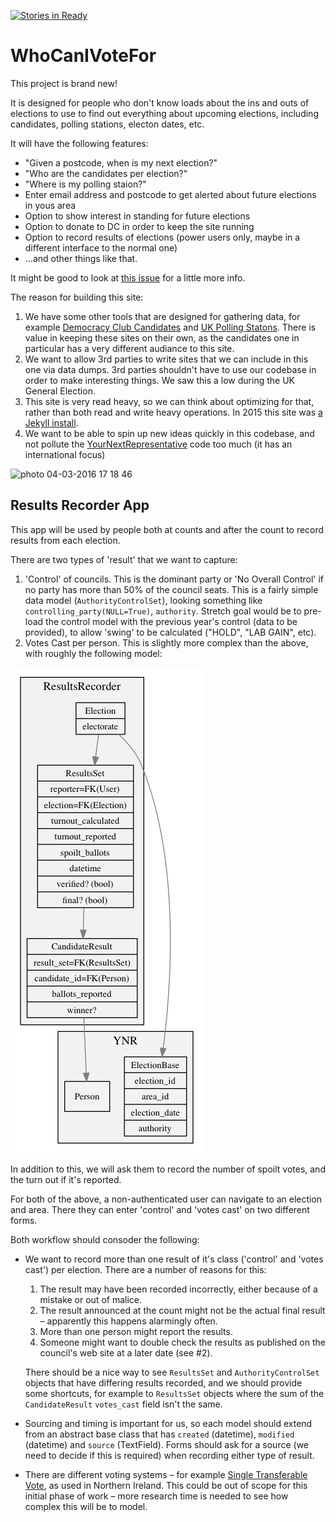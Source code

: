 [![Stories in Ready](https://badge.waffle.io/DemocracyClub/WhoCanIVoteFor.png?label=ready&title=Ready)](https://waffle.io/DemocracyClub/WhoCanIVoteFor)
# WhoCanIVoteFor

This project is brand new!


It is designed for people who don't know loads about the ins and outs of elections to use to find out everything about upcoming elections, including candidates, polling stations, electon dates, etc.

It will have the following features:

* "Given a postcode, when is my next election?"
* "Who are the candidates per election?"
* "Where is my polling staion?"
* Enter email address and postcode to get alerted about future elections in yous area
* Option to show interest in standing for future elections
* Option to donate to DC in order to keep the site running
* Option to record results of elections (power users only, maybe in a different interface to the normal one)
* …and other things like that.

It might be good to look at [this issue](https://github.com/mysociety/yournextrepresentative/issues/584) for a little more info.

The reason for building this site:

1. We have some other tools that are designed for gathering data, for example [Democracy Club Candidates](https://candidates.democracyclub.org.uk/) and [UK Polling Statons](http://pollingstations.democracyclub.org.uk/).  There is value in keeping these sites on their own, as the candidates one in particular has a very different audiance to this site.
2. We want to allow 3rd parties to write sites that we can include in this one via data dumps.  3rd parties shouldn't have to use our codebase in order to make interesting things.  We saw this a low during the UK General Election.
3. This site is very read heavy, so we can think about optimizing for that, rather than both read and write heavy operations.  In 2015 this site was [a Jekyll install](https://github.com/DemocracyClub/YourNextMP-Read).
4. We want to be able to spin up new ideas quickly in this codebase, and not pollute the [YourNextRepresentative](https://github.com/DemocracyClub/YourNextRepresentative) code too much (it has an international focus)


![photo 04-03-2016 17 18 46](https://cloud.githubusercontent.com/assets/739624/13565711/bc9bf7ea-e449-11e5-822b-8322c6a63872.jpg)


## Results Recorder App

This app will be used by people both at counts and after the count to record results from each election.

There are two types of 'result' that we want to capture:

1. 'Control' of councils.  This is the dominant party or 'No Overall Control' if no party has more than 50% of the council seats.  This is a fairly simple data model (`AuthorityControlSet`), looking something like `controlling_party(NULL=True)`, `authority`.  Stretch goal would be to pre-load the control model with the previous year's control (data to be provided), to allow 'swing' to be calculated ("HOLD", "LAB GAIN", etc).
2. Votes Cast per person.  This is slightly more complex than the above, with roughly the following model:

![Results App](results_app.png)

In addition to this, we will ask them to record the number of spoilt votes, and the turn out if it's reported.

For both of the above, a non-authenticated user can navigate to an election and area.  There they can enter 'control' and 'votes cast' on two different forms.

Both workflow should consoder the following:

* We want to record more than one result of it's class ('control' and 'votes cast') per election.  There are a number of reasons for this:

  1. The result may have been recorded incorrectly, either because of a mistake or out of malice.
  2. The result announced at the count might not be the actual final result – apparently this happens alarmingly often.
  3. More than one person might report the results.
  4. Someone might want to double check the results as published on the council's web site at a later date (see #2).

  There should be a nice way to see `ResultsSet` and `AuthorityControlSet` objects that have differing results recorded, and we should provide some shortcuts, for example to `ResultsSet` objects where the sum of the `CandidateResult` `votes_cast` field isn't the same.

* Sourcing and timing is important for us, so each model should extend from an abstract base class that has `created` (datetime), `modified` (datetime) and `source` (TextField).  Forms should ask for a source (we need to decide if this is required) when recording either type of result.

* There are different voting systems – for example [Single Transferable Vote](https://en.m.wikipedia.org/wiki/Single_transferable_vote), as used in Northern Ireland.  This could be out of scope for this initial phase of work – more research time is needed to see how complex this will be to model.


